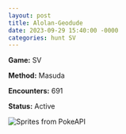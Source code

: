 ```yaml
---
layout: post
title: Alolan-Geodude
date: 2023-09-29 15:40:00 -0000
categories: hunt SV
---
```


**Game:** SV

**Method:** Masuda

**Encounters:** 691

**Status:** Active

<img src="https://img.pokemondb.net/sprites/home/shiny/geodude-alolan.png" alt="Sprites from PokeAPI">
